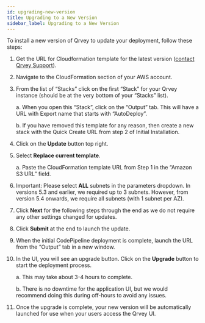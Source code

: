 ```yaml
---
id: upgrading-new-version
title: Upgrading to a New Version
sidebar_label: Upgrading to a New Version
---
```

<div style={{textAlign: "justify"}}/>

To install a new version of Qrvey to update your deployment, follow these steps:

1.  Get the URL for Cloudformation template for the latest version (<a href="mailto:help@qrvey.com">contact Qrvey Support</a>).

2.  Navigate to the CloudFormation section of your AWS account.

3.  From the list of “Stacks” click on the first “Stack” for your Qrvey instance (should be at the very bottom of your “Stacks” list). 

    a. When you open this “Stack”, click on the “Output” tab. This will have a URL with Export name that starts with “AutoDeploy”. 

    b. If you have removed this template for any reason, then create a new stack with the Quick Create URL from step 2 of Initial Installation.

4.  Click on the **Update** button top right.

5.  Select **Replace current template**. 

    a. Paste the CloudFormation template URL from Step 1 in the “Amazon S3 URL” field.

6.  Important: Please select **ALL** subnets in the parameters dropdown. In versions 5.3 and earlier, we required up to 3 subnets. However, from version 5.4 onwards, we require all subnets (with 1 subnet per AZ).

7.  Click **Next** for the following steps through the end as we do not require any other settings changed for updates.

8.  Click **Submit** at the end to launch the update.

9.  When the initial CodePipeline deployment is complete, launch the URL from the “Output” tab in a new window.

10. In the UI, you will see an upgrade button. Click on the **Upgrade** button to start the deployment process. 

    a. This may take about 3-4 hours to complete. 

    b. There is no downtime for the application UI, but we would recommend doing this during off-hours to avoid any issues.

11. Once the upgrade is complete, your new version will be automatically launched for use when your users access the Qrvey UI.
